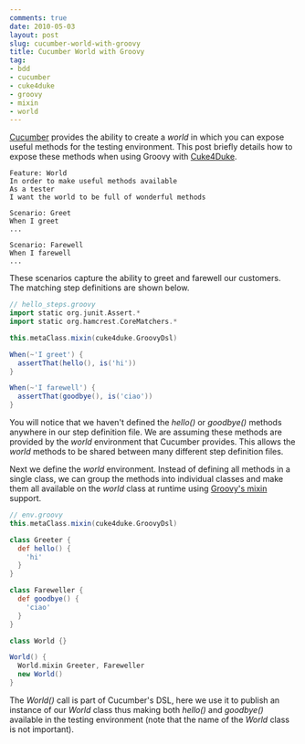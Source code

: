 ```yaml
---
comments: true
date: 2010-05-03
layout: post
slug: cucumber-world-with-groovy
title: Cucumber World with Groovy
tag:
- bdd
- cucumber
- cuke4duke
- groovy
- mixin
- world
---
```


[Cucumber](http://cukes.info/) provides the ability to create a _world_ in which you can expose useful methods for the testing environment.  This post briefly details how to expose these methods when using Groovy with [Cuke4Duke](http://wiki.github.com/aslakhellesoy/cuke4duke/).

```
Feature: World
In order to make useful methods available
As a tester
I want the world to be full of wonderful methods

Scenario: Greet
When I greet
...

Scenario: Farewell
When I farewell
...
```

These scenarios capture the ability to greet and farewell our customers.  The matching step definitions are shown below.

``` groovy
// hello_steps.groovy
import static org.junit.Assert.*
import static org.hamcrest.CoreMatchers.*

this.metaClass.mixin(cuke4duke.GroovyDsl)

When(~'I greet') {
  assertThat(hello(), is('hi'))
}

When(~'I farewell') {
  assertThat(goodbye(), is('ciao'))
}
```

You will notice that we haven't defined the _hello()_ or _goodbye()_ methods anywhere in our step definition file.  We are assuming these methods are provided by the _world_ environment that Cucumber provides.  This allows the _world_ methods to be shared between many different step definition files.

Next we define the _world_ environment.  Instead of defining all methods in a single class, we can group the methods into individual classes and make them all available on the _world_ class at runtime using [Groovy's mixin](http://groovy.codehaus.org/Runtime+mixins) support.

``` groovy
// env.groovy
this.metaClass.mixin(cuke4duke.GroovyDsl)

class Greeter {
  def hello() {
    'hi'
  }
}

class Fareweller {
  def goodbye() {
    'ciao'
  }
}

class World {}

World() {
  World.mixin Greeter, Fareweller
  new World()
}
```

The _World()_ call is part of Cucumber's DSL, here we use it to publish an instance of our _World_ class thus making both _hello()_ and _goodbye()_ available in the testing environment (note that the name of the _World_ class is not important).
